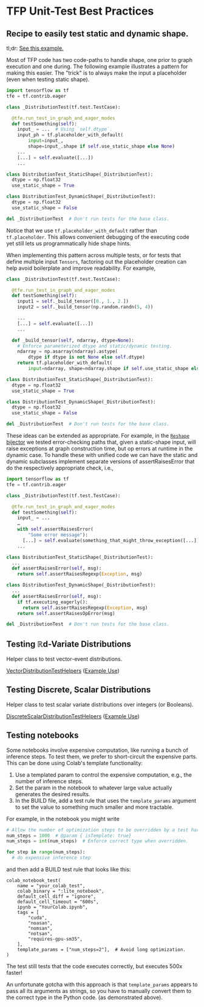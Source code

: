 # TFP Unit-Test Best Practices

## Recipe to easily test static and dynamic shape.

tl;dr: [See this example.](https://github.com/tensorflow/probability/commit/748af84a032cde7cb256457dba59985f2f483923)

Most of TFP code has two code-paths to handle shape, one prior to graph
execution and one during. The following example illustrates a pattern for making
this easier. The "trick" is to always make the input a placeholder (even when
testing static shape).

```python
import tensorflow as tf
tfe = tf.contrib.eager

class _DistributionTest(tf.test.TestCase):

  @tfe.run_test_in_graph_and_eager_modes
  def testSomething(self):
    input_ = ...  # Using `self.dtype`.
    input_ph = tf.placeholder_with_default(
        input=input_,
        shape=input_.shape if self.use_static_shape else None)
    ...
    [...] = self.evaluate([...])
    ...

class DistributionTest_StaticShape(_DistributionTest):
  dtype = np.float32
  use_static_shape = True

class DistributionTest_DynamicShape(_DistributionTest):
  dtype = np.float32
  use_static_shape = False

del _DistributionTest  # Don't run tests for the base class.
```


Notice that we use `tf.placeholder_with_default` rather than `tf.placeholder`.
This allows convenient debugging of the executing code yet still lets us
programmatically hide shape hints.

When implementing this pattern across multiple tests, or for tests that define
multiple input `Tensors`, factoring out the placeholder creation can help
avoid boilerplate and improve readability. For example,

```python
class _DistributionTest(tf.test.TestCase):

  @tfe.run_test_in_graph_and_eager_modes
  def testSomething(self):
    input1 = self._build_tensor([0., 1., 2.])
    input2 = self._build_tensor(np.random.randn(5, 4))

    ...
    [...] = self.evaluate([...])
    ...

  def _build_tensor(self, ndarray, dtype=None):
    # Enforce parameterized dtype and static/dynamic testing.
    ndarray = np.asarray(ndarray).astype(
        dtype if dtype is not None else self.dtype)
    return tf.placeholder_with_default(
        input=ndarray, shape=ndarray.shape if self.use_static_shape else None)

class DistributionTest_StaticShape(_DistributionTest):
  dtype = np.float32
  use_static_shape = True

class DistributionTest_DynamicShape(_DistributionTest):
  dtype = np.float32
  use_static_shape = False

del _DistributionTest  # Don't run tests for the base class.
```

These ideas can be extended as appropriate. For example, in the [`Reshape`
bijector](https://github.com/tensorflow/probability/blob/master/tensorflow_probability/python/bijectors/reshape_test.py)
we tested error-checking paths that, given a static-shape input, will raise
exceptions at graph construction time, but op errors at runtime in the dynamic
case. To handle these with unified code we can have the static and dynamic
subclasses implement separate versions of assertRaisesError that do the
respectively appropriate check, i.e.,

```python
import tensorflow as tf
tfe = tf.contrib.eager

class _DistributionTest(tf.test.TestCase):

  @tfe.run_test_in_graph_and_eager_modes
  def testSomething(self):
    input_ = ...
    …
    with self.assertRaisesError(
        "Some error message"):
      [...] = self.evaluate(something_that_might_throw_exception([...]))
    ...

class DistributionTest_StaticShape(_DistributionTest):
  ...
  def assertRaisesError(self, msg):
    return self.assertRaisesRegexp(Exception, msg)

class DistributionTest_DynamicShape(_DistributionTest):
  ...
  def assertRaisesError(self, msg):
    if tf.executing_eagerly():
      return self.assertRaisesRegexp(Exception, msg)
    return self.assertRaisesOpError(msg)

del _DistributionTest  # Don't run tests for the base class.
```


## Testing ℝd-Variate Distributions

Helper class to test vector-event distributions.

[VectorDistributionTestHelpers](https://github.com/tensorflow/tensorflow/blob/master/tensorflow/contrib/distributions/python/ops/test_util.py#L193) ([Example Use](https://github.com/tensorflow/probability/blob/master/tensorflow_probability/python/distributions/mixture_same_family_test.py#L91))

## Testing Discrete, Scalar Distributions

Helper class to test scalar variate distributions over integers (or Booleans).

[DiscreteScalarDistributionTestHelpers](https://github.com/tensorflow/probability/blob/master/tensorflow_probability/python/internal/test_util.py#L32) ([Example Use](https://github.com/tensorflow/probability/blob/master/tensorflow_probability/python/distributions/poisson_lognormal_test.py#L34))

## Testing notebooks

Some notebooks involve expensive computation, like running a bunch of
inference steps. To test them, we prefer to short-circuit the expensive parts.
This can be done using Colab's template functionality:

1. Use a templated param to control the expensive computation, e.g., the number
   of inference steps.
2. Set the param in the notebook to whatever large value actually generates the
   desired results.
3. In the BUILD file, add a test rule that uses the `template_params` argument
   to set the value to something much smaller and more tractable.

For example, in the notebook you might write

```python
# Allow the number of optimization steps to be overridden by a test harness.
num_steps = 1000  # @param { isTemplate: true}
num_steps = int(num_steps)  # Enforce correct type when overridden.

for step in range(num_steps):
  # do expensive inference step
```

and then add a BUILD test rule that looks like this:

```
colab_notebook_test(
    name = "your_colab_test",
    colab_binary = ":lite_notebook",
    default_cell_diff = "ignore",
    default_cell_timeout = "600s",
    ipynb = "YourColab.ipynb",
    tags = [
        "cuda",
        "noasan",
        "nomsan",
        "notsan",
        "requires-gpu-sm35",
    ],
    template_params = ["num_steps=2"],  # Avoid long optimization.
)
```

The test still tests that the code executes correctly, but executes 500x faster!

An unfortunate gotcha with this approach is that `template_params` appears to
pass all its arguments as strings, so you have to manually convert them to the
correct type in the Python code. (as demonstrated above).
